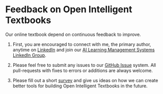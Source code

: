 # Feedback on Open Intelligent Textbooks

Our online textbook depend on continuous feedback to improve.

1. First, you are encouraged to connect with me, the primary author, anytime on [LinkedIn](https://www.linkedin.com/in/danmccreary/)
and join our [AI Learning Management Systems LinkedIn Group](https://www.linkedin.com/groups/14503027/). 

2. Please feel free to submit any issues to our [GitHub Issue](https://github.com/dmccreary/intelligent-textbooks/issues) system.  All pull-requests with fixes to errors or additions are always welcome.

3. Please fill out a short [survey](https://forms.gle/iDKm39J5Bgvmxket8) and give us ideas on how we can create better tools for building Open Intelligent Textbooks in the future.
